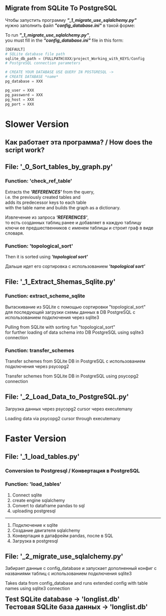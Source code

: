 ## Migrate from SQLite To PostgreSQL

Чтобы запустить программу ***"_1_migrate_use_sqlalchemy.py"***   
нужно заполнить файл ***"config_database.ini"*** в такой форме:

To run ***"_1_migrate_use_sqlalchemy.py"***,  
you must fill in the ***"config_database.ini"*** file in this form:

```py
[DEFAULT]
# SQLite database file path
sqlite_db_path = (FULLPATH)XXX/project_Working_with_KEYS/Config
# PostgreSQL connection parameters

# CREATE YOUR DATABASE USE QUERY IN POSTGRESQL ->
# CREATE DATABASE *name*
pg_database = XXX

pg_user = XXX
pg_password = XXX
pg_host = XXX
pg_port = XXX
```

# Slower Version

## Как работает эта программа? / How does the script work?

## File: '_0_Sort_tables_by_graph.py'

### Function: 'check_ref_table'

Extracts the ***'REFERENCES'*** from the query,  
i.e. the previously created tables and  
adds its predecessor keys to each table  
with the table name and builds the graph as a dictionary.

Извлечение из запроса ***'REFERENCES'***,   
то есть созданных таблиц ранее и добавляет в каждую таблицу   
ключи ее предшественников с именем таблицы и строит граф в виде словаря.  

### Function: 'topological_sort'

Then it is sorted using ***'topological sort'***

Дальше идет его сортировка с использованием ***'topological sort'***

## File: '_1_Extract_Shemas_Sqlite.py'

### Function: extract_scheme_sqlite

Вытаскивание из SQLite с помощью сортировки "topological_sort"   
для последующей загрузки схемы данных в DB PostgreSQL с использованием подключения через sqlite3

Pulling from SQLite with sorting fun "topological_sort"   
for further loading of data schema into DB PostgreSQL using sqlite3 connection

### Function: transfer_schemes

Transfer schemes from SQLite DB in PostgreSQL с использованием подключения через psycopg2

Transfer schemes from SQLite DB in PostgreSQL using psycopg2 connection

## File: '_2_Load_Data_to_PostgreSQL.py'

Загрузка данных через psycopg2 cursor через executemany

Loading data via psycopg2 cursor through executemany



# Faster Version

## File: '_1_load_tables.py'

### Conversion to Postgresql / Конвертация в PostgreSQL

### Function: 'load_tables'

1. Connect sqlite
2. create engine sqlalchemy
3. Convert to dataframe pandas to sql 
4. uploading postgresql

---

1. Подключение к sqlite
2. Создание двигателя sqlalchemy
3. Конвертация в датафрейм pandas, после в SQL
4. Загрузка в postgresql

## File: '_2_migrate_use_sqlalchemy.py'

Забирает данные с config_database и запускает дополненный конфиг с названиями таблиц с использованием подключения sqlite3

Takes data from config_database and runs extended config with table names using sqlite3 connection

<span style="font-weight:700;font-size:21px">
Test SQLite database -> 'longlist.db'
</span>
<br />
<span style="font-weight:700;font-size:21px">
Тестовая SQLite база данных -> 'longlist.db'
</span>
